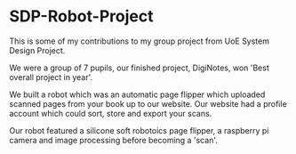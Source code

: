 # SDP-Robot-Project
This is some of my contributions to my group project from UoE System Design Project.

We were a group of 7 pupils, our finished project, DigiNotes, won 'Best overall project in year'.

We built a robot which was an automatic page flipper which uploaded scanned pages from your book up to our website. Our website had a profile account which could sort, store and export your scans.

Our robot featured a silicone soft robotoics page flipper, a raspberry pi camera and image processing before becoming a 'scan'.
